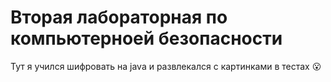 # Вторая лабораторная по компьютерноей безопасности

Тут я учился шифровать на java и развлекался с картинками в тестах :open_mouth: